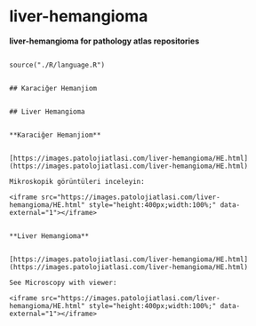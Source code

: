 # liver-hemangioma



**liver-hemangioma for pathology atlas repositories**



```{r language liver-hemangioma, echo=FALSE, include=TRUE}

source("./R/language.R")

```




```{asis, echo = (language == "TR")}

## Karaciğer Hemanjiom

```




```{asis, echo = (language == "EN")}

## Liver Hemangioma

```




```{asis, echo = (language == "TR")}

**Karaciğer Hemanjiom**


[https://images.patolojiatlasi.com/liver-hemangioma/HE.html](https://images.patolojiatlasi.com/liver-hemangioma/HE.html)

Mikroskopik görüntüleri inceleyin:

<iframe src="https://images.patolojiatlasi.com/liver-hemangioma/HE.html" style="height:400px;width:100%;" data-external="1"></iframe>

```




```{asis, echo = (language == "EN")}

**Liver Hemangioma**


[https://images.patolojiatlasi.com/liver-hemangioma/HE.html](https://images.patolojiatlasi.com/liver-hemangioma/HE.html)

See Microscopy with viewer: 

<iframe src="https://images.patolojiatlasi.com/liver-hemangioma/HE.html" style="height:400px;width:100%;" data-external="1"></iframe>

```


